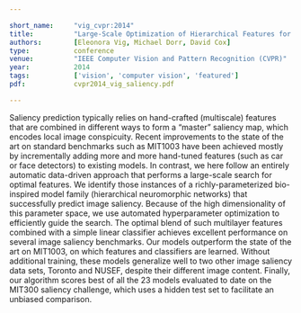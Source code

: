 ```yaml
---

short_name:     "vig_cvpr:2014"
title:          "Large-Scale Optimization of Hierarchical Features for Saliency Prediction in Natural Images"
authors:        [Eleonora Vig, Michael Dorr, David Cox]
type:           conference
venue:          "IEEE Computer Vision and Pattern Recognition (CVPR)"
year:           2014
tags:           ['vision', 'computer vision', 'featured']
pdf:			cvpr2014_vig_saliency.pdf

---
```



Saliency prediction typically relies on hand-crafted (multiscale) features that are combined in different ways to form a “master” saliency map, which encodes local image conspicuity. Recent improvements to the state of the art on standard benchmarks such as MIT1003 have been achieved mostly by incrementally adding more and more hand-tuned features (such as car or face detectors) to existing models. In contrast, we here follow an entirely automatic data-driven approach that performs a large-scale search for optimal features. We identify those instances of a richly-parameterized bio-inspired model family (hierarchical neuromorphic networks) that successfully predict image saliency. Because of the high dimensionality of this parameter space, we use automated hyperparameter optimization to efficiently guide the search. The optimal blend of such multilayer features combined with a simple linear classifier achieves excellent performance on several image saliency benchmarks. Our models outperform the state of the art on MIT1003, on which features and classifiers are learned. Without additional training, these models generalize well to two other image saliency data sets, Toronto and NUSEF, despite their different image content. Finally, our algorithm scores best of all the 23 models evaluated to date on the MIT300 saliency challenge, which uses a hidden test set to facilitate an unbiased comparison.